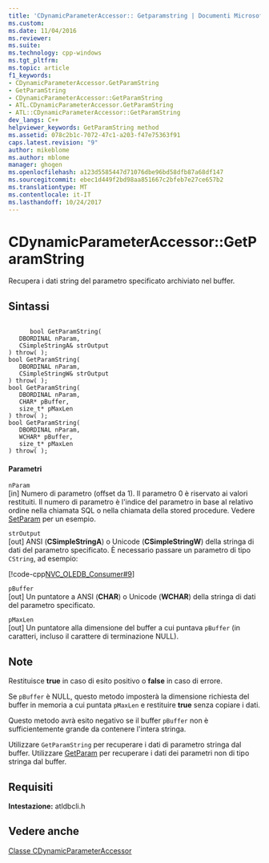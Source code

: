 ```yaml
---
title: 'CDynamicParameterAccessor:: Getparamstring | Documenti Microsoft'
ms.custom: 
ms.date: 11/04/2016
ms.reviewer: 
ms.suite: 
ms.technology: cpp-windows
ms.tgt_pltfrm: 
ms.topic: article
f1_keywords:
- CDynamicParameterAccessor.GetParamString
- GetParamString
- CDynamicParameterAccessor::GetParamString
- ATL.CDynamicParameterAccessor.GetParamString
- ATL::CDynamicParameterAccessor::GetParamString
dev_langs: C++
helpviewer_keywords: GetParamString method
ms.assetid: 078c2b1c-7072-47c1-a203-f47e75363f91
caps.latest.revision: "9"
author: mikeblome
ms.author: mblome
manager: ghogen
ms.openlocfilehash: a123d5585447d71076dbe96bd58dfb87a68df147
ms.sourcegitcommit: ebec1d449f2bd98aa851667c2bfeb7e27ce657b2
ms.translationtype: MT
ms.contentlocale: it-IT
ms.lasthandoff: 10/24/2017
---
```

# <a name="cdynamicparameteraccessorgetparamstring"></a>CDynamicParameterAccessor::GetParamString
Recupera i dati string del parametro specificato archiviato nel buffer.  
  
## <a name="syntax"></a>Sintassi  
  
```  
  
      bool GetParamString(  
   DBORDINAL nParam,  
   CSimpleStringA& strOutput  
) throw( );  
bool GetParamString(  
   DBORDINAL nParam,  
   CSimpleStringW& strOutput  
) throw( );  
bool GetParamString(  
   DBORDINAL nParam,  
   CHAR* pBuffer,  
   size_t* pMaxLen  
) throw( );  
bool GetParamString(  
   DBORDINAL nParam,  
   WCHAR* pBuffer,  
   size_t* pMaxLen  
) throw( );  
```  
  
#### <a name="parameters"></a>Parametri  
 `nParam`  
 [in] Numero di parametro (offset da 1). Il parametro 0 è riservato ai valori restituiti. Il numero di parametro è l'indice del parametro in base al relativo ordine nella chiamata SQL o nella chiamata della stored procedure. Vedere [SetParam](../../data/oledb/cdynamicparameteraccessor-setparam.md) per un esempio.  
  
 `strOutput`  
 [out] ANSI (**CSimpleStringA**) o Unicode (**CSimpleStringW**) della stringa di dati del parametro specificato. È necessario passare un parametro di tipo `CString`, ad esempio:  
  
 [!code-cpp[NVC_OLEDB_Consumer#9](../../data/oledb/codesnippet/cpp/cdynamicparameteraccessor-getparamstring_1.cpp)]  
  
 `pBuffer`  
 [out] Un puntatore a ANSI (**CHAR**) o Unicode (**WCHAR**) della stringa di dati del parametro specificato.  
  
 `pMaxLen`  
 [out] Un puntatore alla dimensione del buffer a cui puntava `pBuffer` (in caratteri, incluso il carattere di terminazione NULL).  
  
## <a name="remarks"></a>Note  
 Restituisce **true** in caso di esito positivo o **false** in caso di errore.  
  
 Se `pBuffer` è NULL, questo metodo imposterà la dimensione richiesta del buffer in memoria a cui puntata `pMaxLen` e restituire **true** senza copiare i dati.  
  
 Questo metodo avrà esito negativo se il buffer `pBuffer` non è sufficientemente grande da contenere l'intera stringa.  
  
 Utilizzare `GetParamString` per recuperare i dati di parametro stringa dal buffer. Utilizzare [GetParam](../../data/oledb/cdynamicparameteraccessor-getparam.md) per recuperare i dati dei parametri non di tipo stringa dal buffer.  
  
## <a name="requirements"></a>Requisiti  
 **Intestazione:** atldbcli.h  
  
## <a name="see-also"></a>Vedere anche  
 [Classe CDynamicParameterAccessor](../../data/oledb/cdynamicparameteraccessor-class.md)